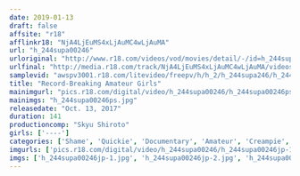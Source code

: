 ```yaml
---
date: 2019-01-13
draft: false
affsite: "r18"
afflinkr18: "NjA4LjEuMS4xLjAuMC4wLjAuMA"
url: "h_244supa00246"
urloriginal: "http://www.r18.com/videos/vod/movies/detail/-/id=h_244supa00246"
urlfinal: "http://media.r18.com/track/NjA4LjEuMS4xLjAuMC4wLjAuMA/videos/vod/movies/detail/-/id=h_244supa00246"
samplevid: "awspv3001.r18.com/litevideo/freepv/h/h_2/h_244supa246/h_244supa246_dmb_w.mp4"
title: "Record-Breaking Amateur Girls"
mainimgurl: "pics.r18.com/digital/video/h_244supa00246/h_244supa00246ps.jpg"
mainimgs: "h_244supa00246ps.jpg"
releasedate: "Oct. 13, 2017"
duration: 141
productioncomp: "Skyu Shiroto"
girls: ['----']
categories: ['Shame', 'Quickie', 'Documentary', 'Amateur', 'Creampie', 'Hi-Def']
imgurls: ['pics.r18.com/digital/video/h_244supa00246/h_244supa00246jp-1.jpg', 'pics.r18.com/digital/video/h_244supa00246/h_244supa00246jp-2.jpg', 'pics.r18.com/digital/video/h_244supa00246/h_244supa00246jp-3.jpg', 'pics.r18.com/digital/video/h_244supa00246/h_244supa00246jp-4.jpg', 'pics.r18.com/digital/video/h_244supa00246/h_244supa00246jp-5.jpg', 'pics.r18.com/digital/video/h_244supa00246/h_244supa00246jp-6.jpg', 'pics.r18.com/digital/video/h_244supa00246/h_244supa00246jp-7.jpg', 'pics.r18.com/digital/video/h_244supa00246/h_244supa00246jp-8.jpg', 'pics.r18.com/digital/video/h_244supa00246/h_244supa00246jp-9.jpg', 'pics.r18.com/digital/video/h_244supa00246/h_244supa00246jp-10.jpg', 'pics.r18.com/digital/video/h_244supa00246/h_244supa00246jp-11.jpg', 'pics.r18.com/digital/video/h_244supa00246/h_244supa00246jp-12.jpg', 'pics.r18.com/digital/video/h_244supa00246/h_244supa00246jp-13.jpg', 'pics.r18.com/digital/video/h_244supa00246/h_244supa00246jp-14.jpg', 'pics.r18.com/digital/video/h_244supa00246/h_244supa00246jp-15.jpg', 'pics.r18.com/digital/video/h_244supa00246/h_244supa00246jp-16.jpg', 'pics.r18.com/digital/video/h_244supa00246/h_244supa00246jp-17.jpg', 'pics.r18.com/digital/video/h_244supa00246/h_244supa00246jp-18.jpg', 'pics.r18.com/digital/video/h_244supa00246/h_244supa00246jp-19.jpg', 'pics.r18.com/digital/video/h_244supa00246/h_244supa00246jp-20.jpg']
imgs: ['h_244supa00246jp-1.jpg', 'h_244supa00246jp-2.jpg', 'h_244supa00246jp-3.jpg', 'h_244supa00246jp-4.jpg', 'h_244supa00246jp-5.jpg', 'h_244supa00246jp-6.jpg', 'h_244supa00246jp-7.jpg', 'h_244supa00246jp-8.jpg', 'h_244supa00246jp-9.jpg', 'h_244supa00246jp-10.jpg', 'h_244supa00246jp-11.jpg', 'h_244supa00246jp-12.jpg', 'h_244supa00246jp-13.jpg', 'h_244supa00246jp-14.jpg', 'h_244supa00246jp-15.jpg', 'h_244supa00246jp-16.jpg', 'h_244supa00246jp-17.jpg', 'h_244supa00246jp-18.jpg', 'h_244supa00246jp-19.jpg', 'h_244supa00246jp-20.jpg']
---
```

